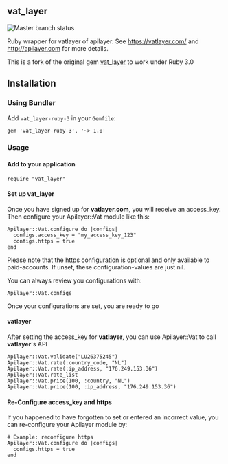 ## vat_layer

![Master branch status](https://github.com/tbrammar/apilayer-ruby3/actions/workflows/main.yml/badge.svg)

Ruby wrapper for vatlayer of apilayer. See https://vatlayer.com/ and
http://apilayer.com for more details.

This is a fork of the original gem [vat_layer](https://github.com/actfong/vat_layer) to work under Ruby 3.0

## Installation

### Using Bundler

Add `vat_layer-ruby-3` in your `Gemfile`:

    gem 'vat_layer-ruby-3', '~> 1.0'

### Usage

#### Add to your application
    require "vat_layer"

#### Set up vat_layer
Once you have signed up for **vatlayer.com**, you will receive an access_key. 
Then configure your Apilayer::Vat module like this:

    Apilayer::Vat.configure do |configs|
      configs.access_key = "my_access_key_123"
      configs.https = true
    end

Please note that the https configuration is optional and only available to
paid-accounts. If unset, these configuration-values are just nil.

You can always review you configurations with:

    Apilayer::Vat.configs

Once your configurations are set, you are ready to go

#### vatlayer
After setting the access_key for **vatlayer**, you can use Apilayer::Vat to
call **vatlayer**'s API

    Apilayer::Vat.validate("LU26375245")
    Apilayer::Vat.rate(:country_code, "NL")
    Apilayer::Vat.rate(:ip_address, "176.249.153.36")
    Apilayer::Vat.rate_list
    Apilayer::Vat.price(100, :country, "NL")
    Apilayer::Vat.price(100, :ip_address, "176.249.153.36")

#### Re-Configure access_key and https
If you happened to have forgotten to set or entered an incorrect value, you
can re-configure your Apilayer module by:

    # Example: reconfigure https
    Apilayer::Vat.configure do |configs|
      configs.https = true
    end